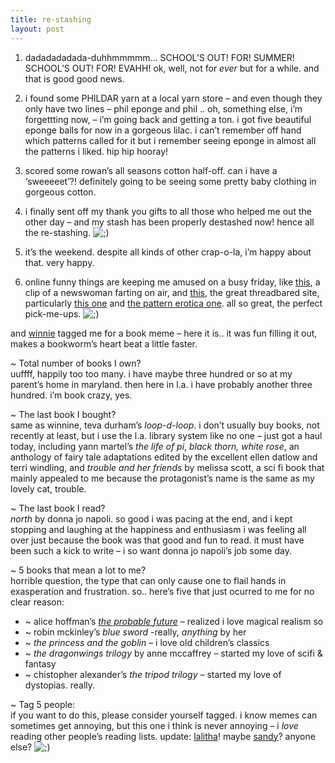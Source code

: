 ```yaml
---
title: re-stashing
layout: post
---
```


1) dadadadadada-duhhmmmmm&#8230; SCHOOL&#8217;S OUT! FOR! SUMMER! SCHOOL&#8217;S OUT! FOR! EVAHH! ok, well, not for *ever* but for a while. and that is good good news. 

2) i found some PHILDAR yarn at a local yarn store &#8211; and even though they only have two lines &#8211; phil eponge and phil .. oh, something else, i&#8217;m forgettting now, &#8211; i&#8217;m going back and getting a ton. i got five beautiful eponge balls for now in a gorgeous lilac. i can&#8217;t remember off hand which patterns called for it but i remember seeing eponge in almost all the patterns i liked. hip hip hooray! 

3) scored some rowan&#8217;s all seasons cotton half-off. can i have a &#8216;sweeeeet&#8217;?! definitely going to be seeing some pretty baby clothing in gorgeous cotton.

4) i finally sent off my thank you gifts to all those who helped me out the other day &#8211; and my stash has been properly destashed now! hence all the re-stashing. <img src="http://localhost:8888/wordpress/wp-includes/images/smilies/icon_wink.gif" alt=";)" class="wp-smiley" />

5) it&#8217;s the weekend. despite all kinds of other crap-o-la, i&#8217;m happy about that. very happy.

6) online funny things are keeping me amused on a busy friday, like [this][1], a clip of a newswoman farting on air, and [this][2], the great threadbared site, particularly [this one][3] and [the pattern erotica one][4]. all so great, the perfect pick-me-ups. <img src="http://localhost:8888/wordpress/wp-includes/images/smilies/icon_wink.gif" alt=";)" class="wp-smiley" />

and [winnie][5] tagged me for a book meme &#8211; here it is.. it was fun filling it out, makes a bookworm&#8217;s heart beat a little faster.

~ Total number of books I own?  
uuffff, happily too too many. i have maybe three hundred or so at my parent&#8217;s home in maryland. then here in l.a. i have probably another three hundred. i&#8217;m book crazy, yes.

~ The last book I bought?  
same as winnine, teva durham&#8217;s *loop-d-loop*. i don&#8217;t usually buy books, not recently at least, but i use the l.a. library system like no one &#8211; just got a haul today, including yann martel&#8217;s *the life of pi*, *black thorn, white rose*, an anthology of fairy tale adaptations edited by the excellent ellen datlow and terri windling, and *trouble and her friends* by melissa scott, a sci fi book that mainly appealed to me because the protagonist&#8217;s name is the same as my lovely cat, trouble.

~ The last book I read?  
*north* by donna jo napoli. so good i was pacing at the end, and i kept stopping and laughing at the happiness and enthusiasm i was feeling all over just because the book was that good and fun to read. it must have been such a kick to write &#8211; i so want donna jo napoli&#8217;s job some day. 

~ 5 books that mean a lot to me?  
horrible question, the type that can only cause one to flail hands in exasperation and frustration. so.. here&#8217;s five that just ocurred to me for no clear reason:

  * ~ alice hoffman&#8217;s [*the probable future*][6] &#8211; realized i love magical realism so
  * ~ robin mckinley&#8217;s *blue sword* -really, *anything* by her
  * ~ *the princess and the goblin* &#8211; i love old children&#8217;s classics
  * ~ *the dragonwings trilogy* by anne mccaffrey &#8211; started my love of scifi & fantasy
  * ~ chistopher alexander&#8217;s *the tripod trilogy* &#8211; started my love of dystopias. really. 

~ Tag 5 people:   
if you want to do this, please consider yourself tagged. i know memes can sometimes get annoying, but this one i think is never annoying &#8211; i *love* reading other people&#8217;s reading lists. update: [lalitha][7]! maybe [sandy][8]? anyone else? <img src="http://localhost:8888/wordpress/wp-includes/images/smilies/icon_wink.gif" alt=";)" class="wp-smiley" />

 [1]: http://www.student.ltu.se/%7Eperlin-2/prylar/svt.rude.se.swf
 [2]: http://www.threadbared.com/
 [3]: http://weirdbabe.typepad.com/threadbared/2005/06/look_at_me_when.html
 [4]: http://weirdbabe.typepad.com/threadbared/2005/06/pattern_erotica.html
 [5]: http://guavaseeds.blogspot.com/
 [6]: http://www.alicehoffman.com/probablefuture.html
 [7]: http://lali.typepad.com/
 [8]: http://www.burnt-orange.org/weblog/